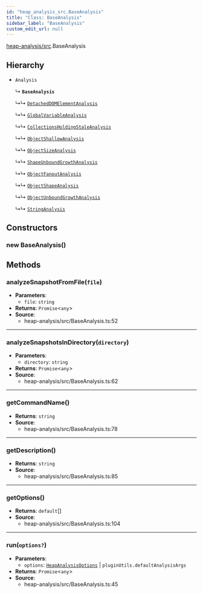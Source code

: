 ```yaml
---
id: "heap_analysis_src.BaseAnalysis"
title: "Class: BaseAnalysis"
sidebar_label: "BaseAnalysis"
custom_edit_url: null
---
```


[heap-analysis/src](../modules/heap_analysis_src.md).BaseAnalysis

## Hierarchy

- `Analysis`

  ↳ **`BaseAnalysis`**

  ↳↳ [`DetachedDOMElementAnalysis`](heap_analysis_src.DetachedDOMElementAnalysis.md)

  ↳↳ [`GlobalVariableAnalysis`](heap_analysis_src.GlobalVariableAnalysis.md)

  ↳↳ [`CollectionsHoldingStaleAnalysis`](heap_analysis_src.CollectionsHoldingStaleAnalysis.md)

  ↳↳ [`ObjectShallowAnalysis`](heap_analysis_src.ObjectShallowAnalysis.md)

  ↳↳ [`ObjectSizeAnalysis`](heap_analysis_src.ObjectSizeAnalysis.md)

  ↳↳ [`ShapeUnboundGrowthAnalysis`](heap_analysis_src.ShapeUnboundGrowthAnalysis.md)

  ↳↳ [`ObjectFanoutAnalysis`](heap_analysis_src.ObjectFanoutAnalysis.md)

  ↳↳ [`ObjectShapeAnalysis`](heap_analysis_src.ObjectShapeAnalysis.md)

  ↳↳ [`ObjectUnboundGrowthAnalysis`](heap_analysis_src.ObjectUnboundGrowthAnalysis.md)

  ↳↳ [`StringAnalysis`](heap_analysis_src.StringAnalysis.md)

## Constructors

### <a id="new baseanalysis"></a>**new BaseAnalysis**()

## Methods

### <a id="analyzesnapshotfromfile"></a>**analyzeSnapshotFromFile**(`file`)

 * **Parameters**:
    * `file`: `string`
 * **Returns**: `Promise`<`any`\>
 * **Source**:
    * heap-analysis/src/BaseAnalysis.ts:52

___

### <a id="analyzesnapshotsindirectory"></a>**analyzeSnapshotsInDirectory**(`directory`)

 * **Parameters**:
    * `directory`: `string`
 * **Returns**: `Promise`<`any`\>
 * **Source**:
    * heap-analysis/src/BaseAnalysis.ts:62

___

### <a id="getcommandname"></a>**getCommandName**()

 * **Returns**: `string`
 * **Source**:
    * heap-analysis/src/BaseAnalysis.ts:78

___

### <a id="getdescription"></a>**getDescription**()

 * **Returns**: `string`
 * **Source**:
    * heap-analysis/src/BaseAnalysis.ts:85

___

### <a id="getoptions"></a>**getOptions**()

 * **Returns**: `default`[]
 * **Source**:
    * heap-analysis/src/BaseAnalysis.ts:104

___

### <a id="run"></a>**run**(`options?`)

 * **Parameters**:
    * `options`: [`HeapAnalysisOptions`](../modules/heap_analysis_src.md#heapanalysisoptions) | `pluginUtils.defaultAnalysisArgs`
 * **Returns**: `Promise`<`any`\>
 * **Source**:
    * heap-analysis/src/BaseAnalysis.ts:45
